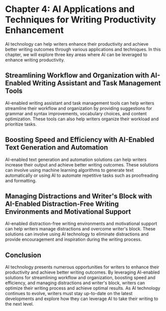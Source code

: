 Chapter 4: AI Applications and Techniques for Writing Productivity Enhancement
==============================================================================

AI technology can help writers enhance their productivity and achieve better writing outcomes through various applications and techniques. In this chapter, we will explore three key areas where AI can be leveraged to enhance writing productivity.

Streamlining Workflow and Organization with AI-Enabled Writing Assistant and Task Management Tools
--------------------------------------------------------------------------------------------------

AI-enabled writing assistant and task management tools can help writers streamline their workflow and organization by providing suggestions for grammar and syntax improvements, vocabulary choices, and content optimization. These tools can also help writers organize their workload and prioritize tasks.

Boosting Speed and Efficiency with AI-Enabled Text Generation and Automation
----------------------------------------------------------------------------

AI-enabled text generation and automation solutions can help writers increase their output and achieve better writing outcomes. These solutions can involve using machine learning algorithms to generate text automatically or using AI to automate repetitive tasks such as proofreading and formatting.

Managing Distractions and Writer's Block with AI-Enabled Distraction-Free Writing Environments and Motivational Support
-----------------------------------------------------------------------------------------------------------------------

AI-enabled distraction-free writing environments and motivational support can help writers manage distractions and overcome writer's block. These solutions can involve using AI technology to eliminate distractions and provide encouragement and inspiration during the writing process.

Conclusion
----------

AI technology presents numerous opportunities for writers to enhance their productivity and achieve better writing outcomes. By leveraging AI-enabled solutions for streamlining workflow and organization, boosting speed and efficiency, and managing distractions and writer's block, writers can optimize their writing process and achieve optimal results. As AI technology continues to evolve, writers must stay up-to-date on the latest developments and explore how they can leverage AI to take their writing to the next level.



